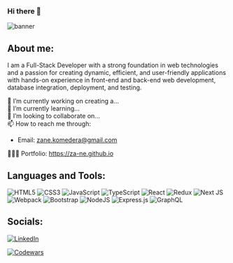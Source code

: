 ### Hi there 👋
![banner](https://github.com/za-ne/za-ne/assets/163534818/dd8f138f-a673-4697-8275-b88f86e4aa97)


<h2>About me:</h2>
I am a Full-Stack Developer with a strong foundation in web technologies and a passion for creating dynamic, efficient, and user-friendly applications with hands-on experience in front-end and back-end web development, database integration, deployment, and testing.<br>

🔭 I’m currently working on creating a...<br>
🌱 I’m currently learning...<br>
👯 I’m looking to collaborate on...<br>
📫 How to reach me through:<br>
- Email: zane.komedera@gmail.com
  
👨🏼‍💻 Portfolio:  https://za-ne.github.io

<h2>Languages and Tools:</h2>

![HTML5](https://img.shields.io/badge/html5-%23E34F26.svg?style=for-the-badge&logo=html5&logoColor=white)  ![CSS3](https://img.shields.io/badge/css3-%231572B6.svg?style=for-the-badge&logo=css3&logoColor=white)  ![JavaScript](https://img.shields.io/badge/javascript-%23323330.svg?style=for-the-badge&logo=javascript&logoColor=%23F7DF1E)   ![TypeScript](https://img.shields.io/badge/typescript-%23007ACC.svg?style=for-the-badge&logo=typescript&logoColor=white)  ![React](https://img.shields.io/badge/react-%2320232a.svg?style=for-the-badge&logo=react&logoColor=%2361DAFB)  ![Redux](https://img.shields.io/badge/redux-%23593d88.svg?style=for-the-badge&logo=redux&logoColor=white)  ![Next JS](https://img.shields.io/badge/Next-black?style=for-the-badge&logo=next.js&logoColor=white)   ![Webpack](https://img.shields.io/badge/webpack-%238DD6F9.svg?style=for-the-badge&logo=webpack&logoColor=black)   ![Bootstrap](https://img.shields.io/badge/bootstrap-%23563D7C.svg?style=for-the-badge&logo=bootstrap&logoColor=white)  ![NodeJS](https://img.shields.io/badge/node.js-6DA55F?style=for-the-badge&logo=node.js&logoColor=white)  ![Express.js](https://img.shields.io/badge/express.js-%23404d59.svg?style=for-the-badge&logo=express&logoColor=%2361DAFB)  ![GraphQL](https://img.shields.io/badge/-GraphQL-E10098?style=for-the-badge&logo=graphql&logoColor=white) 



<h2>Socials:</h2>

[![LinkedIn](https://img.shields.io/badge/LinkedIn-%230077B5.svg?logo=linkedin&logoColor=white)](https://linkedin.com/in/za-ne)

[![Codewars](https://www.codewars.com/users/za-ne/badges/large)](https://www.codewars.com/users/za-ne)





















